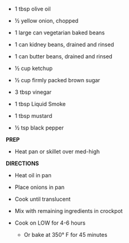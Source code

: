 -   1 tbsp olive oil

-   ½ yellow onion, chopped

-   1 large can vegetarian baked beans

-   1 can kidney beans, drained and rinsed

-   1 can butter beans, drained and rinsed

-   ½ cup ketchup

-   ½ cup firmly packed brown sugar

-   3 tbsp vinegar

-   1 tbsp Liquid Smoke

-   1 tbsp mustard

-   ½ tsp black pepper

**PREP**

-   Heat pan or skillet over med-high

**DIRECTIONS**

-   Heat oil in pan

-   Place onions in pan

-   Cook until translucent

-   Mix with remaining ingredients in crockpot

-   Cook on LOW for 4-6 hours

    -   Or bake at 350° F for 45 minutes
